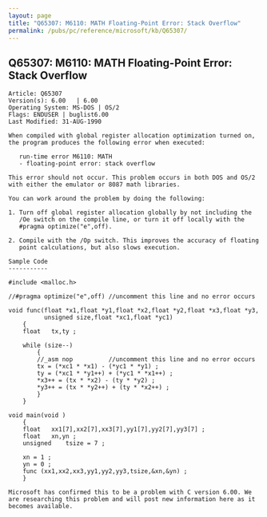```yaml
---
layout: page
title: "Q65307: M6110: MATH Floating-Point Error: Stack Overflow"
permalink: /pubs/pc/reference/microsoft/kb/Q65307/
---
```


## Q65307: M6110: MATH Floating-Point Error: Stack Overflow

	Article: Q65307
	Version(s): 6.00   | 6.00
	Operating System: MS-DOS | OS/2
	Flags: ENDUSER | buglist6.00
	Last Modified: 31-AUG-1990
	
	When compiled with global register allocation optimization turned on,
	the program produces the following error when executed:
	
	   run-time error M6110: MATH
	   - floating-point error: stack overflow
	
	This error should not occur. This problem occurs in both DOS and OS/2
	with either the emulator or 8087 math libraries.
	
	You can work around the problem by doing the following:
	
	1. Turn off global register allocation globally by not including the
	   /Oe switch on the compile line, or turn it off locally with the
	   #pragma optimize("e",off).
	
	2. Compile with the /Op switch. This improves the accuracy of floating
	   point calculations, but also slows execution.
	
	Sample Code
	-----------
	
	#include <malloc.h>
	
	//#pragma optimize("e",off) //uncomment this line and no error occurs
	
	void func(float *x1,float *y1,float *x2,float *y2,float *x3,float *y3,
	          unsigned size,float *xc1,float *yc1)
	    {
	    float   tx,ty ;
	
	    while (size--)
	        {
	        //_asm nop          //uncomment this line and no error occurs
	        tx = (*xc1 * *x1) - (*yc1 * *y1) ;
	        ty = (*xc1 * *y1++) + (*yc1 * *x1++) ;
	        *x3++ = (tx * *x2) - (ty * *y2) ;
	        *y3++ = (tx * *y2++) + (ty * *x2++) ;
	        }
	    }
	
	void main(void )
	    {
	    float   xx1[7],xx2[7],xx3[7],yy1[7],yy2[7],yy3[7] ;
	    float   xn,yn ;
	    unsigned    tsize = 7 ;
	
	    xn = 1 ;
	    yn = 0 ;
	    func (xx1,xx2,xx3,yy1,yy2,yy3,tsize,&xn,&yn) ;
	    }
	
	Microsoft has confirmed this to be a problem with C version 6.00. We
	are researching this problem and will post new information here as it
	becomes available.
